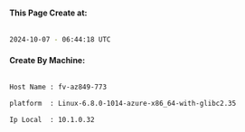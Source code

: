 
   
#### This Page Create at:

```bash

2024-10-07 - 06:44:18 UTC

```

#### Create By Machine:

```bash

Host Name : fv-az849-773

platform  : Linux-6.8.0-1014-azure-x86_64-with-glibc2.35

Ip Local  : 10.1.0.32

```

